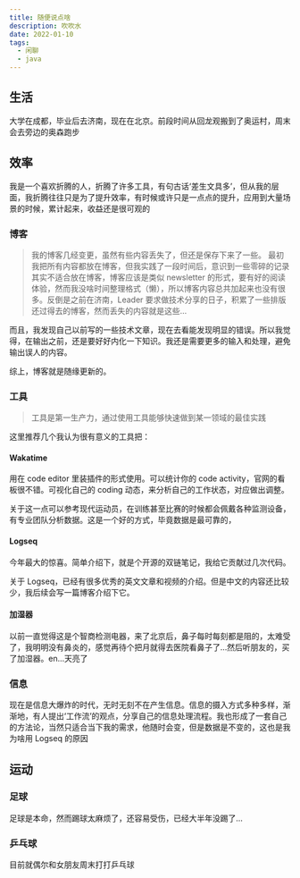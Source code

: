 ```yaml
---
title: 随便说点啥
description: 吹吹水
date: 2022-01-10
tags:
  - 闲聊
  - java
---
```


## 生活

大学在成都，毕业后去济南，现在在北京。前段时间从回龙观搬到了奥运村，周末会去旁边的奥森跑步

## 效率

我是一个喜欢折腾的人，折腾了许多工具，有句古话‘差生文具多’，但从我的层面，我折腾往往只是为了提升效率，有时候或许只是一点点的提升，应用到大量场景的时候，累计起来，收益还是很可观的

### 博客

> 我的博客几经变更，虽然有些内容丢失了，但还是保存下来了一些。
> 最初我把所有内容都放在博客，但我实践了一段时间后，意识到一些零碎的记录其实不适合放在博客，博客应该是类似 newsletter 的形式，要有好的阅读体验，然而我没啥时间整理格式（懒），所以博客内容总共加起来也没有很多。反倒是之前在济南，Leader 要求做技术分享的日子，积累了一些排版还过得去的博客，然而丢失的内容就是这些...

而且，我发现自己以前写的一些技术文章，现在去看能发现明显的错误。所以我觉得，在输出之前，还是要好好内化一下知识。我还是需要更多的输入和处理，避免输出误人的内容。

综上，博客就是随缘更新的。

### 工具

> 工具是第一生产力，通过使用工具能够快速做到某一领域的最佳实践

这里推荐几个我认为很有意义的工具把：

#### **Wakatime**

用在 code editor 里装插件的形式使用。可以统计你的 code activity，官网的看板很不错。可视化自己的 coding 动态，来分析自己的工作状态，对应做出调整。

关于这一点可以参考现代运动员，在训练甚至比赛的时候都会佩戴各种监测设备，有专业团队分析数据。这是一个好的方式，毕竟数据是最可靠的，

#### **Logseq**

今年最大的惊喜。简单介绍下，就是个开源的双链笔记，我给它贡献过几次代码。

关于 Logseq，已经有很多优秀的英文文章和视频的介绍。但是中文的内容还比较少，我后续会写一篇博客介绍下它。

#### **加湿器**

以前一直觉得这是个智商检测电器，来了北京后，鼻子每时每刻都是阻的，太难受了，我明明没有鼻炎的，感觉再待个把月就得去医院看鼻子了...然后听朋友的，买了加湿器。en...天亮了

### 信息

现在是信息大爆炸的时代，无时无刻不在产生信息。信息的摄入方式多种多样，渐渐地，有人提出‘工作流’的观点，分享自己的信息处理流程。我也形成了一套自己的方法论，当然只适合当下我的需求，他随时会变，但是数据是不变的，这也是我为啥用 Logseq 的原因

## 运动

### 足球

足球是本命，然而踢球太麻烦了，还容易受伤，已经大半年没踢了...

### 乒乓球

目前就偶尔和女朋友周末打打乒乓球
